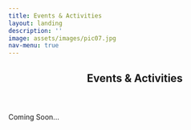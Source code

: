 ```yaml
---
title: Events & Activities
layout: landing
description: ''
image: assets/images/pic07.jpg
nav-menu: true
---
```


<!-- Main -->
<div id="main">

<!-- One -->
<section id="one">
	<div class="inner">
		<header class="major">
			<h2>Events & Activities</h2>
		</header>
		<p>Coming Soon...</p>
	</div>
</section>
